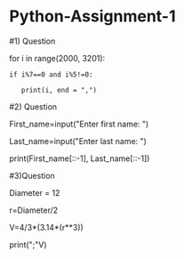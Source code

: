 # Python-Assignment-1
#1) Question

for i in range(2000, 3201):
    
    if i%7==0 and i%5!=0:
    
       print(i, end = ",")
        
#2) Question

First_name=input("Enter first name: ")

Last_name=input("Enter last name: ")

print(First_name[::-1], Last_name[::-1])

#3)Question 

Diameter = 12

r=Diameter/2

V=4/3*(3.14*(r**3))

print(";"V)
